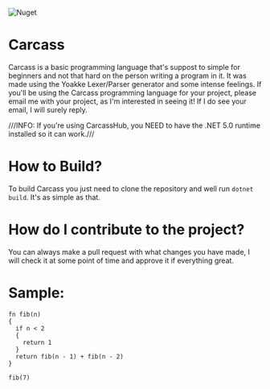 ![Nuget](https://img.shields.io/nuget/dt/Carcass?color=%2311FFF&label=NuGet%20Package%20Downloads)

# Carcass
Carcass is a basic programming language that's suppost to simple for beginners and not that hard on the person writing a program in it.
It was made using the Yoakke Lexer/Parser generator and some intense feelings.
If you'll be using the Carcass programming language for your project, please email me with your project, as I'm interested in seeing it!
If I do see your email, I will surely reply.

///INFO: If you're using CarcassHub, you NEED to have the .NET 5.0 runtime installed so it can work.///

# How to Build?
To build Carcass you just need to clone the repository and well run ``dotnet build``.
It's as simple as that.

# How do I contribute to the project?
You can always make a pull request with what changes you have made, I will check it at some point of time and approve it if everything great.

# Sample:

```
fn fib(n)
{
  if n < 2 
  {
    return 1
  }
  return fib(n - 1) + fib(n - 2)
}

fib(7)
```
